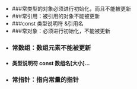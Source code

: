 - ###常类型的对象必须进行初始化，而且不能被更新
- ###常引用：被引用的对象不能被更新
- ###const 类型说明符 &引用名
- ###常对象：必须进行初始化，不能被更新
- ### 常数组：数组元素不能被更新
- #### 类型说明符 const 数组名[大小]...
- ### 常指针：指向常量的指针

